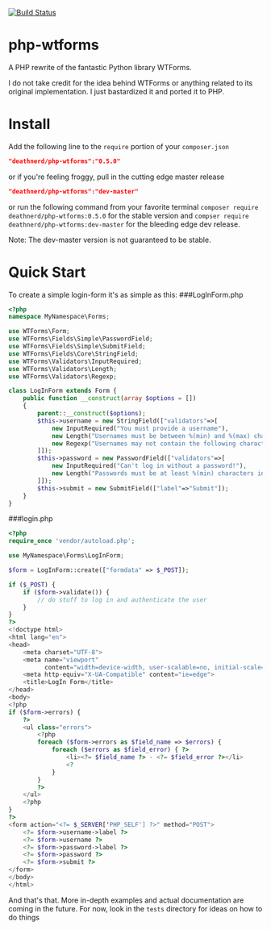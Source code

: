 [![Build Status](https://travis-ci.org/Deathnerd/php-wtforms.svg?branch=master)](https://travis-ci.org/Deathnerd/php-wtforms)
# php-wtforms
A PHP rewrite of the fantastic Python library WTForms. 

I do not take credit for the idea behind WTForms or anything related to its original implementation. I just bastardized it and ported it to PHP. 

# Install
Add the following line to the `require` portion of your `composer.json`
```json
"deathnerd/php-wtforms":"0.5.0"
```
or if you're feeling froggy, pull in the cutting edge master release
```json
"deathnerd/php-wtforms":"dev-master"
```
or run the following command from your favorite terminal
`composer require deathnerd/php-wtforms:0.5.0`
for the stable version and 
`compser require deathnerd/php-wtforms:dev-master`
for the bleeding edge dev release.

Note: The dev-master version is not guaranteed to be stable.

# Quick Start
To create a simple login-form it's as simple as this:
###LogInForm.php
```php
<?php
namespace MyNamespace\Forms;

use WTForms\Form;
use WTForms\Fields\Simple\PasswordField;
use WTForms\Fields\Simple\SubmitField;
use WTForms\Fields\Core\StringField;
use WTForms\Validators\InputRequired;
use WTForms\Validators\Length;
use WTForms\Validators\Regexp;

class LogInForm extends Form {
    public function __construct(array $options = [])
    {
        parent::__construct($options);
        $this->username = new StringField(["validators"=>[
            new InputRequired("You must provide a username"),
            new Length("Usernames must be between %(min) and %(max) characters long", ["min"=>3, "max"=>10]),
            new Regexp("Usernames may not contain the following characters: ;-/@", ["regex"=>'/^((?!;\\-\\/@).)*$/'])
        ]]);
        $this->password = new PasswordField(["validators"=>[
            new InputRequired("Can't log in without a password!"),
            new Length("Passwords must be at least %(min) characters in length", ["min"=>5])
        ]]);
        $this->submit = new SubmitField(["label"=>"Submit"]);
    }
}
```
###login.php
```php
<?php
require_once 'vendor/autoload.php';

use MyNamespace\Forms\LogInForm;

$form = LogInForm::create(["formdata" => $_POST]);

if ($_POST) {
    if ($form->validate()) {
        // do stuff to log in and authenticate the user
    }
}
?>
<!doctype html>
<html lang="en">
<head>
    <meta charset="UTF-8">
    <meta name="viewport"
          content="width=device-width, user-scalable=no, initial-scale=1.0, maximum-scale=1.0, minimum-scale=1.0">
    <meta http-equiv="X-UA-Compatible" content="ie=edge">
    <title>LogIn Form</title>
</head>
<body>
<?php
if ($form->errors) {
    ?>
    <ul class="errors">
        <?php
        foreach ($form->errors as $field_name => $errors) {
            foreach ($errors as $field_error) { ?>
                <li><?= $field_name ?> - <?= $field_error ?></li>
                <?
            }
        }
        ?>
    </ul>
    <?php
}
?>
<form action="<?= $_SERVER['PHP_SELF'] ?>" method="POST">
    <?= $form->username->label ?>
    <?= $form->username ?>
    <?= $form->password->label ?>
    <?= $form->password ?>
    <?= $form->submit ?>
</form>
</body>
</html>
```

And that's that. More in-depth examples and actual documentation are coming in the future. For now, look in the `tests` directory for ideas on how to do things
